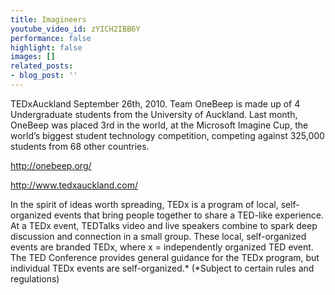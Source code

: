 ```yaml
---
title: Imagineers
youtube_video_id: zYICH2IBB6Y
performance: false
highlight: false
images: []
related_posts:
- blog_post: ''
---
```


TEDxAuckland September 26th, 2010.
Team OneBeep is made up of 4 Undergraduate students from the University of Auckland. Last month, OneBeep was placed 3rd in the world, at the Microsoft Imagine Cup, the worldʼs biggest student technology competition, competing against 325,000 students from 68 other countries.

http://onebeep.org/

http://www.tedxauckland.com/

In the spirit of ideas worth spreading, TEDx is a program of local, self-organized events that bring people together to share a TED-like experience. At a TEDx event, TEDTalks video and live speakers combine to spark deep discussion and connection in a small group. These local, self-organized events are branded TEDx, where x = independently organized TED event. The TED Conference provides general guidance for the TEDx program, but individual TEDx events are self-organized.* (*Subject to certain rules and regulations)
